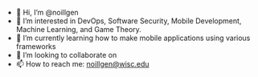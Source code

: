 - 👋 Hi, I’m @noillgen
- 👀 I’m interested in DevOps, Software Security, Mobile Development, Machine Learning, and Game Theory.
- 🌱 I’m currently learning how to make mobile applications using various frameworks
- 💞️ I’m looking to collaborate on 
- 📫 How to reach me: noillgen@wisc.edu

<!---
noillgen/noillgen is a ✨ special ✨ repository because its `README.md` (this file) appears on your GitHub profile.
You can click the Preview link to take a look at your changes.
--->
